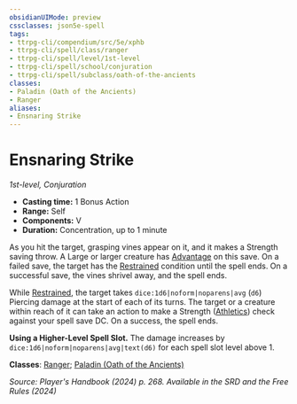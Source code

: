 ```yaml
---
obsidianUIMode: preview
cssclasses: json5e-spell
tags:
- ttrpg-cli/compendium/src/5e/xphb
- ttrpg-cli/spell/class/ranger
- ttrpg-cli/spell/level/1st-level
- ttrpg-cli/spell/school/conjuration
- ttrpg-cli/spell/subclass/oath-of-the-ancients
classes:
- Paladin (Oath of the Ancients)
- Ranger
aliases:
- Ensnaring Strike
---
```

# Ensnaring Strike
*1st-level, Conjuration*  


- **Casting time:** 1 Bonus Action
- **Range:** Self
- **Components:** V
- **Duration:** Concentration, up to 1 minute

As you hit the target, grasping vines appear on it, and it makes a Strength saving throw. A Large or larger creature has [Advantage](/3-Mechanics/CLI/variant-rules/advantage-xphb.md) on this save. On a failed save, the target has the [Restrained](/3-Mechanics/CLI/conditions.md#Restrained) condition until the spell ends. On a successful save, the vines shrivel away, and the spell ends.

While [Restrained](/3-Mechanics/CLI/conditions.md#Restrained), the target takes `dice:1d6|noform|noparens|avg` (`d6`) Piercing damage at the start of each of its turns. The target or a creature within reach of it can take an action to make a Strength ([Athletics](/3-Mechanics/CLI/skills.md#Athletics)) check against your spell save DC. On a success, the spell ends.

**Using a Higher-Level Spell Slot.** The damage increases by `dice:1d6|noform|noparens|avg|text(d6)` for each spell slot level above 1.

**Classes**: [Ranger](/3-Mechanics/CLI/lists/list-spells-classes-ranger.md); [Paladin (Oath of the Ancients)](/3-Mechanics/CLI/lists/list-spells-classes-oath-of-the-ancients-xphb.md "subclass=XPHB;class=XPHB")

*Source: Player's Handbook (2024) p. 268. Available in the <span title='Systems Reference Document (5.2)'>SRD</span> and the Free Rules (2024)*
